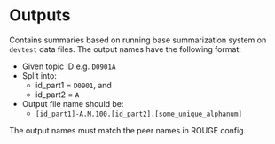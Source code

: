 # Outputs

Contains summaries based on running base summarization system on `devtest` data files.
The output names have the following format:
* Given topic ID e.g. `D0901A`
* Split into:
    * id_part1 = `D0901`, and
    * id_part2 = `A`
* Output file name should be:
    * `[id_part1]-A.M.100.[id_part2].[some_unique_alphanum]`

The output names must match the peer names in ROUGE config.
